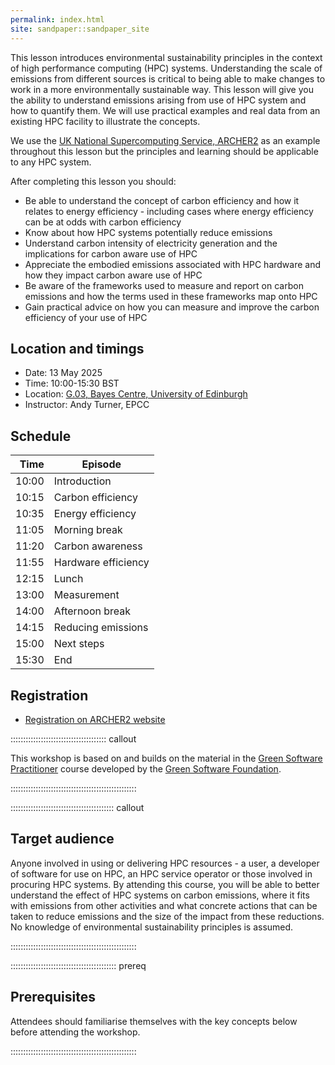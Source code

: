```yaml
---
permalink: index.html
site: sandpaper::sandpaper_site
---
```


This lesson introduces environmental sustainability principles in the context of 
high performance computing (HPC) systems. Understanding the scale of emissions from 
different sources is critical to being able to make changes to work in a more environmentally
sustainable way. This lesson will give you the ability to understand emissions arising from
use of HPC system and how to quantify them. We will use practical examples and real data from
an existing HPC facility to illustrate the concepts.

We use the [UK National Supercomputing Service, ARCHER2](https://www.archer2.ac.uk) as an 
example throughout this lesson but the principles and learning should be applicable to 
any HPC system.

After completing this lesson you should:

- Be able to understand the concept of carbon efficiency and how it relates to energy efficiency -
  including cases where energy efficiency can be at odds with carbon efficiency
- Know about how HPC systems potentially reduce emissions
- Understand carbon intensity of electricity generation and the implications for carbon aware use
  of HPC
- Appreciate the embodied emissions associated with HPC hardware and how they impact carbon aware
  use of HPC
- Be aware of the frameworks used to measure and report on carbon emissions and how the terms used
  in these frameworks map onto HPC
- Gain practical advice on how you can measure and improve the carbon efficiency of your use of
  HPC


## Location and timings

- Date: 13 May 2025
- Time: 10:00-15:30 BST
- Location: [G.03, Bayes Centre, University of Edinburgh](https://www.archer2.ac.uk/training/locations/epcc.html)
- Instructor: Andy Turner, EPCC

## Schedule

| Time | Episode |
|-----:|---------|
| 10:00 | Introduction |
| 10:15 | Carbon efficiency |
| 10:35 | Energy efficiency |
| 11:05 | Morning break |
| 11:20 | Carbon awareness |
| 11:55 | Hardware efficiency |
| 12:15 | Lunch |
| 13:00 | Measurement |
| 14:00 | Afternoon break |
| 14:15 | Reducing emissions |
| 15:00 | Next steps |
| 15:30 | End |

## Registration

- [Registration on ARCHER2 website](https://www.archer2.ac.uk/training/courses/250513-green-computing/)


:::::::::::::::::::::::::::::::::::::: callout

This workshop is based on and builds on the material in the [Green Software Practitioner](https://learn.greensoftware.foundation/)
course developed by the [Green Software Foundation](https://greensoftware.foundation/).

::::::::::::::::::::::::::::::::::::::::::::::::::


:::::::::::::::::::::::::::::::::::::::::  callout

## Target audience

Anyone involved in using or delivering HPC resources - a user, a developer of software for use on HPC, an HPC service operator or those involved in procuring HPC systems. By attending this course, you will be able to better understand the effect of HPC systems on carbon emissions, where it fits with emissions from other activities and what concrete actions that can be taken to reduce emissions and the size of the impact from these reductions. No knowledge of environmental sustainability principles is assumed. 


::::::::::::::::::::::::::::::::::::::::::::::::::

::::::::::::::::::::::::::::::::::::::::::  prereq

## Prerequisites

Attendees should familiarise themselves with the key concepts below before attending the workshop.
  
::::::::::::::::::::::::::::::::::::::::::::::::::


<!--  LocalWords:  prereq links.md endcomment
 -->
